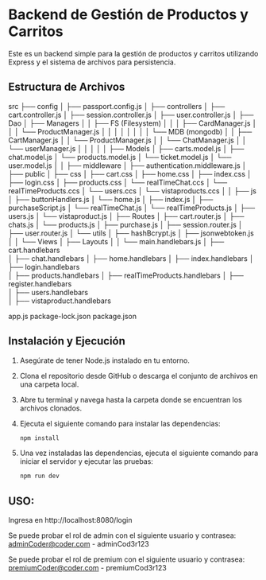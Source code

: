 # Backend de Gestión de Productos y Carritos

Este es un backend simple para la gestión de productos y carritos utilizando Express y el sistema de archivos para persistencia.

## Estructura de Archivos

src
├── config
│   ├── passport.config.js
│
├── controllers
│   ├── cart.controller.js
│   ├── session.controller.js
│   ├── user.controller.js
│
├── Dao
│   ├── Managers
│   │   ├── FS (Filesystem)
│   │   │   ├── CardManager.js
│   │   │   └── ProductManager.js
│   │   │
│   │   │
│   │   └── MDB (mongodb)
│   │       ├── CartManager.js
│   │       └── ProductManager.js
│   │       └── ChatManager.js
│   │       └── userManager.js
│   │
│   │
│   ├── Models
│       ├── carts.model.js
│       ├── chat.model.js
│       └── products.model.js
│       └── ticket.model.js
│       └── user.model.js
│
│
├── middleware
│   ├── authentication.middleware.js
│
├── public
│       ├── css
│         ├── cart.css
│         ├── home.css
│         ├── index.css
│         ├── login.css
│         ├── products.css
│         └── realTimeChat.ccs
│         └── realTimeProducts.ccs
│         └── users.ccs
│         └── vistaproducts.ccs
│
│       ├── js
│         ├── buttonHandlers.js
│         └── home.js
│         ├── index.js
│         ├── purchaseScript.js
│         └── realTimeChat.js
│         └── realTimeProducts.js
│         ├── users.js
│         └── vistaproduct.js
│
├── Routes
│   ├── cart.router.js
│   ├── chats.js
│   └── products.js
│   ├── purchase.js
│   ├── session.router.js
│   ├── user.router.js
│
└── utils
│   ├── hashBcrypt.js
│   ├── jsonwebtoken.js
│
│
└── Views
│   ├── Layouts
│   │    └── main.handlebars.js
│   ├── cart.handlebars     
│   ├── chat.handlebars 
│   ├── home.handlebars
│   ├── index.handlebars
│   ├── login.handlebars    
│   ├── products.handlebars 
│   ├── realTimeProducts.handlebars
│   ├── register.handlebars    
│   ├── users.handlebars   
│   ├── vistaproduct.handlebars 

app.js
package-lock.json
package.json


## Instalación y Ejecución

1. Asegúrate de tener Node.js instalado en tu entorno.

2. Clona el repositorio desde GitHub o descarga el conjunto de archivos en una carpeta local.

3. Abre tu terminal y navega hasta la carpeta donde se encuentran los archivos clonados.

4. Ejecuta el siguiente comando para instalar las dependencias:
    ```bash
    npm install
    ```
5. Una vez instaladas las dependencias, ejecuta el siguiente comando para iniciar el servidor y ejecutar las pruebas:
    ```bash
    npm run dev
    ```

## USO: 
Ingresa en http://localhost:8080/login 

Se puede probar el rol de admin con el siguiente usuario y contrasea: adminCoder@coder.com - adminCod3r123

Se puede probar el rol de premium con el siguiente usuario y contrasea: premiumCoder@coder.com - premiumCod3r123